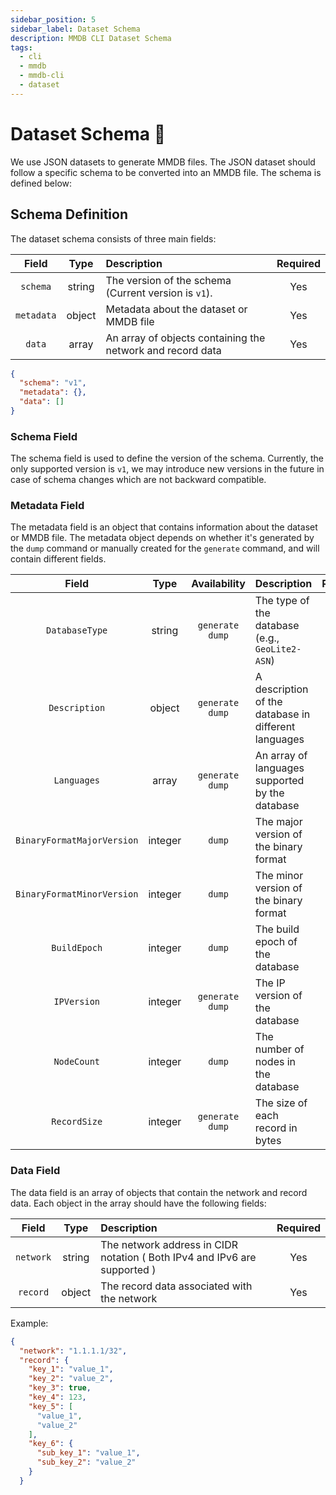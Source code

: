 ```yaml
---
sidebar_position: 5
sidebar_label: Dataset Schema
description: MMDB CLI Dataset Schema
tags:
  - cli
  - mmdb
  - mmdb-cli
  - dataset
---
```


# Dataset Schema 🧪

We use JSON datasets to generate MMDB files. The JSON dataset should follow a specific schema to be converted into an MMDB file. The schema is defined below:

## Schema Definition

The dataset schema consists of three main fields:

| Field | Type | Description | Required |
|:---:|:---:|:---|:---:|
| `schema` | string | The version of the schema (Current version is `v1`). | Yes |
| `metadata` | object | Metadata about the dataset or MMDB file | Yes |
| `data` | array | An array of objects containing the network and record data | Yes |

```json
{
  "schema": "v1",
  "metadata": {},
  "data": []
}
```

### Schema Field

The schema field is used to define the version of the schema. Currently, the only supported version is `v1`, we may introduce new versions in the future in case of schema changes which are not backward compatible.

### Metadata Field

The metadata field is an object that contains information about the dataset or MMDB file. The metadata object depends on whether it's generated by the `dump` command or manually created for the `generate` command, and will contain different fields.

<!--
 "metadata": {
    "Description": {
      "en": "GeoLite2 ASN database"
    },
    "DatabaseType": "GeoLite2-ASN",
    "Languages": [
      "en"
    ],
    "BinaryFormatMajorVersion": 2,
    "BinaryFormatMinorVersion": 0,
    "BuildEpoch": 1728288921,
    "IPVersion": 6,
    "NodeCount": 1056663,
    "RecordSize": 24
  }
-->

| Field | Type | Availability | Description | Required |
|:---:|:---:|:---:|:---|:---:|
| `DatabaseType` | string | `generate` `dump` | The type of the database (e.g., `GeoLite2-ASN`) | Yes |
| `Description` | object | `generate` `dump` | A description of the database in different languages | No |
| `Languages` | array | `generate` `dump` | An array of languages supported by the database | No |
| `BinaryFormatMajorVersion` | integer | `dump` | The major version of the binary format | Yes |
| `BinaryFormatMinorVersion` | integer | `dump` | The minor version of the binary format | Yes |
| `BuildEpoch` | integer | `dump` | The build epoch of the database | Yes |
| `IPVersion` | integer | `generate` `dump` | The IP version of the database | Yes |
| `NodeCount` | integer | `dump` | The number of nodes in the database | Yes |
| `RecordSize` | integer | `generate` `dump` | The size of each record in bytes | Yes |

### Data Field

The data field is an array of objects that contain the network and record data. Each object in the array should have the following fields:

| Field | Type | Description | Required |
|:---:|:---:|:---|:---:|
| `network` | string | The network address in CIDR notation ( Both IPv4 and IPv6 are supported ) | Yes |
| `record` | object | The record data associated with the network | Yes |

Example:

```json
{
  "network": "1.1.1.1/32",
  "record": {
    "key_1": "value_1",
    "key_2": "value_2",
    "key_3": true,
    "key_4": 123,
    "key_5": [
      "value_1",
      "value_2"
    ],
    "key_6": {
      "sub_key_1": "value_1",
      "sub_key_2": "value_2"
    }
  }
```

